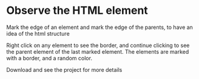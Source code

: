 # Observe the HTML element

Mark the edge of an element and mark the edge of the parents, to have an idea of the html structure

Right click on any element to see the border, and continue clicking to see the parent element of the last marked element.
The elements are marked with a border, and a random color.

Download and see the project for more details